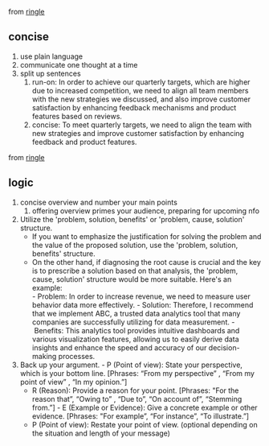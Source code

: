 from [ringle](https://www.ringleplus.com/en/portal/materials/detail/3332?lessonId=2328647)
## concise 
1. use plain language
2. communicate one thought at a time
3. split up sentences
	1. run-on: In order to achieve our quarterly targets, which are higher due to increased competition, we need to align all team members with the new strategies we discussed, and also improve customer satisfaction by enhancing feedback mechanisms and product features based on reviews.
	2. concise: To meet quarterly targets, we need to align the team with new strategies and improve customer satisfaction by enhancing feedback and product features.

from [ringle](https://www.ringleplus.com/en/portal/materials/detail/3294)
## logic
1. concise overview and number your main points
	1. offering overview primes your audience, preparing for upcoming nfo
2. Utilize the 'problem, solution, benefits' or 'problem, cause, solution' structure.
	- If you want to emphasize the justification for solving the problem and the value of the proposed solution, use the 'problem, solution, benefits' structure.
	- On the other hand, if diagnosing the root cause is crucial and the key is to prescribe a solution based on that analysis, the 'problem, cause, solution' structure would be more suitable.
	Here's an example:	
	- Problem: In order to increase revenue, we need to measure user behavior data more effectively.
	- Solution: Therefore, I recommend that we implement ABC, a trusted data analytics tool that many companies are successfully utilizing for data measurement.
	- Benefits: This analytics tool provides intuitive dashboards and various visualization features, allowing us to easily derive data insights and enhance the speed and accuracy of our decision-making processes.
3. Back up your argument.
	- P (Point of view): State your perspective, which is your bottom line. [Phrases: “From my perspective” , “From my point of view” , “In my opinion.”]
	- R (Reason): Provide a reason for your point. [Phrases: "For the reason that”, “Owing to” , “Due to”, “On account of”, “Stemming from.”]
	- E (Example or Evidence): Give a concrete example or other evidence. [Phrases: "For example”, “For instance”, “To illustrate.”]
	- P (Point of view): Restate your point of view. (optional depending on the situation and length of your message)